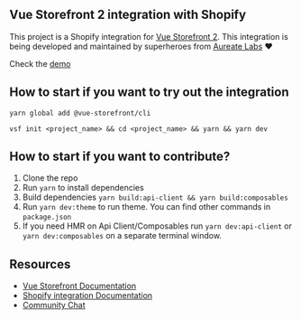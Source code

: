 ## Vue Storefront 2 integration with Shopify

This project is a Shopify integration for [Vue Storefront 2](https://github.com/vuestorefront/vue-storefront/).
This integration is being developed and maintained by superheroes from [Aureate Labs](https://aureatelabs.com/) ❤️

Check the [demo](https://shopify-pwa-beta.aureatelabs.com)

## How to start if you want to try out the integration

```
yarn global add @vue-storefront/cli
```
```
vsf init <project_name> && cd <project_name> && yarn && yarn dev
```

## How to start if you want to contribute?

1. Clone the repo
2. Run `yarn` to install dependencies
3. Build dependencies `yarn build:api-client && yarn build:composables`
4. Run `yarn dev:theme` to run theme. You can find other commands in `package.json`
5. If you need HMR on Api Client/Composables run `yarn dev:api-client` or `yarn dev:composables` on a separate terminal window.

## Resources

- [Vue Storefront Documentation](https://docs.vuestorefront.io/v2/)
- [Shopify integration Documentation](https://docs.vuestorefront.io/v2/shopify)
- [Community Chat](https://discord.vuestorefront.io)

